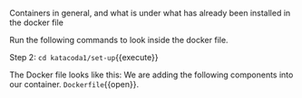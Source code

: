 Containers in general, and what is under what has already been installed in the docker file

Run the following commands to look inside the docker file. 

Step 2:
`cd katacoda1/set-up`{{execute}}

The Docker file looks like this:
We are adding the following components into our container.
`Dockerfile`{{open}}.